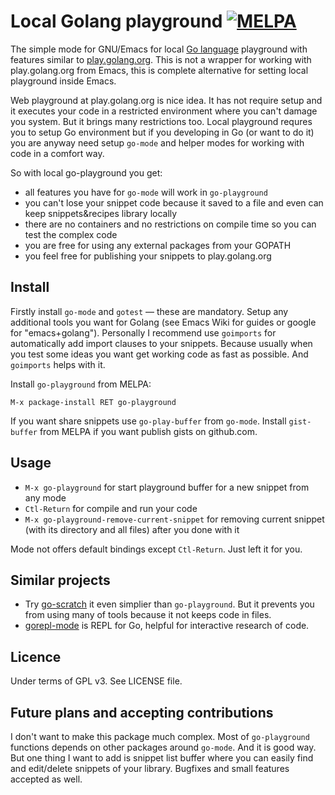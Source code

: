 # Local Golang playground [![MELPA](http://melpa.org/packages/go-playground-badge.svg)](http://melpa.org/#/go-playground)

The simple mode for GNU/Emacs for local [Go language](http://golang.org) playground with features similar 
to [play.golang.org](http://play.golang.org). This is not a wrapper for working with play.golang.org from Emacs,
this is complete alternative for setting local playground inside Emacs.

Web playground at play.golang.org is nice idea. It has not require setup and it executes your code
in a restricted environment where you can't damage you system. But it brings many restrictions too.
Local playground requres you to setup Go environment but if you developing in Go (or want to do it)
you are anyway need setup `go-mode` and helper modes for working with code in a comfort way.

So with local go-playground you get:

* all features you have for `go-mode` will work in `go-playground`
* you can't lose your snippet code because it saved to a file and even can keep snippets&recipes library locally
* there are no containers and no restrictions on compile time so you can test the complex code
* you are free for using any external packages from your GOPATH
* you feel free for publishing your snippets to play.golang.org


## Install

Firstly install `go-mode` and `gotest` — these are mandatory. Setup any additional tools you want for Golang
(see Emacs Wiki for guides or google for "emacs+golang"). Personally I recommend use `goimports` for
automatically add import clauses to your snippets. Because usually when you test some ideas you want get
working code as fast as possible. And `goimports` helps with it.

Install `go-playground` from MELPA:

    M-x package-install RET go-playground

If you want share snippets use `go-play-buffer` from `go-mode`.
Install `gist-buffer` from MELPA if you want publish gists on github.com.

## Usage

* `M-x go-playground` for start playground buffer for a new snippet from any mode
* `Ctl-Return` for compile and run your code
* `M-x go-playground-remove-current-snippet` for removing current snippet (with its directory and all files) after you done with it

Mode not offers default bindings except `Ctl-Return`. Just left it for you.

## Similar projects

* Try [go-scratch](https://github.com/shosti/go-scratch.el) it even simplier than `go-playground`. But it prevents you from using many of tools because it not keeps code in files.
* [gorepl-mode](https://github.com/manute/gorepl-mode) is REPL for Go, helpful for interactive research of code.

## Licence

Under terms of GPL v3. See LICENSE file.

## Future plans and accepting contributions

I don't want to make this package much complex. Most of `go-playground` functions depends on other packages around `go-mode`.
And it is good way. 
But one thing I want to add is snippet list buffer where you can easily find and edit/delete snippets of your library.
Bugfixes and small features accepted as well.
